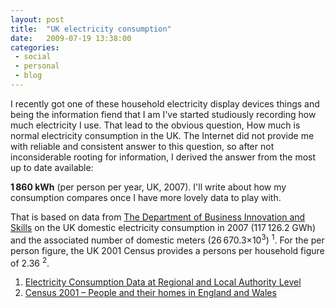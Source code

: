 ```yaml
---
layout: post
title:  "UK electricity consumption"
date:   2009-07-19 13:38:00
categories:
 - social
 - personal
 - blog
---
```


I recently got one of these household electricity display devices things and
being the information fiend that I am I've started studiously recording how
much electricity I use. That lead to the obvious question, How much is normal
electricity consumption in the UK. The Internet did not provide me with
reliable and consistent answer to this question, so after not inconsiderable
rooting for information, I derived the answer from the most up to date
available:

**1&thinsp;860&nbsp;kWh** (per person per year, UK, 2007). I'll write about how
my consumption compares once I have more lovely data to play with.

That is based on data from [The Department of Business Innovation and
Skills](http://www.berr.gov.uk/) on the UK domestic electricity consumption in
2007 (117 126.2 GWh) and the associated number of domestic meters
(26 670.3×10<sup>3</sup>) <sup>1</sup>. For the per person figure, the
UK 2001 Census provides a persons per household figure of 2.36
<sup>2</sup>.

1. [Electricity Consumption Data at Regional and Local Authority Level](http://www.berr.gov.uk/energy/statistics/regional/regional-local-electricity/page36213.html)
2. [Census 2001 – People and their homes in England and Wales](http://www.statistics.gov.uk/census2001/profiles/commentaries/housing.asp)
